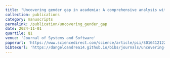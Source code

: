 ```yaml
---
title: "Uncovering gender gap in academia: A comprehensive analysis within the software engineering community"
collection: publications
category: manuscripts
permalink: /publication/uncovering_gender_gap
date: 2024-11-01
quartile: Q1
venue: 'Journal of Systems and Software'
paperurl: 'https://www.sciencedirect.com/science/article/pii/S0164121224002073'
bibtexurl: 'https://dangeloandrea14.github.io/bibs/journals/uncovering-gender-gap.bib'
---
```

